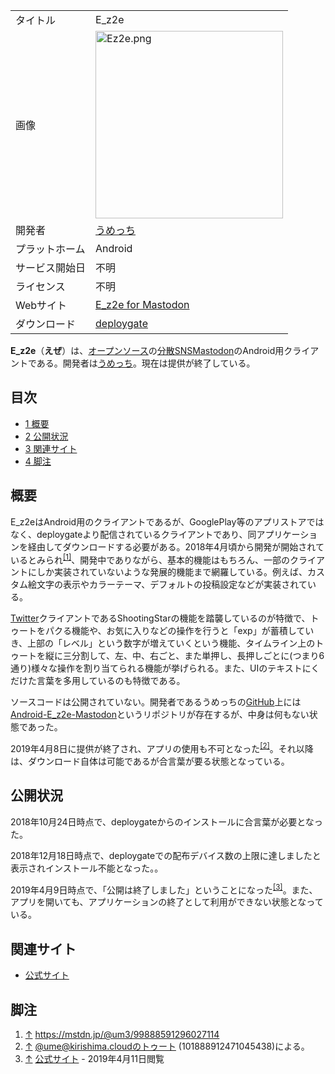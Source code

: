 <div>

|                |                                                                                                                                                                                                                                                            |
|----------------|------------------------------------------------------------------------------------------------------------------------------------------------------------------------------------------------------------------------------------------------------------|
| タイトル       | E_z2e                                                                                                                                                                                                                                                      |
| 画像           | [<img src="/images/thumb/6/61/Ez2e.png/300px-Ez2e.png" srcset="/images/thumb/6/61/Ez2e.png/450px-Ez2e.png 1.5x, /images/thumb/6/61/Ez2e.png/600px-Ez2e.png 2x" width="300" height="300" alt="Ez2e.png" />](/%E3%83%95%E3%82%A1%E3%82%A4%E3%83%AB:Ez2e.png) |
| 開発者         | <a href="https://mstdn.jp/@um3" rel="nofollow">うめっち</a>                                                                                                                                                                                                |
| プラットホーム | Android                                                                                                                                                                                                                                                    |
| サービス開始日 | 不明                                                                                                                                                                                                                                                       |
| ライセンス     | 不明                                                                                                                                                                                                                                                       |
| Webサイト      | <a href="https://umecchi.github.io/E_z2e-WebPage/" rel="nofollow">E_z2e for Mastodon</a>                                                                                                                                                                   |
| ダウンロード   | <a href="https://deploygate.com/distributions/bdbd400b84a7bd78bfba48e825dfb50328cc295a" rel="nofollow">deploygate</a>                                                                                                                                      |

  

**E_z2e**（**えぜ**）は、[オープンソース](/%E3%82%AA%E3%83%BC%E3%83%97%E3%83%B3%E3%82%BD%E3%83%BC%E3%82%B9 "オープンソース")の[分散SNS](/%E5%88%86%E6%95%A3SNS "分散SNS")[Mastodon](/Mastodon "Mastodon")のAndroid用クライアントである。開発者は<a href="https://mstdn.jp/@um3" rel="nofollow">うめっち</a>。現在は提供が終了している。

<div>

<div lang="ja" dir="ltr">

## 目次

</div>

-   [1 概要](#.E6.A6.82.E8.A6.81)
-   [2 公開状況](#.E5.85.AC.E9.96.8B.E7.8A.B6.E6.B3.81)
-   [3 関連サイト](#.E9.96.A2.E9.80.A3.E3.82.B5.E3.82.A4.E3.83.88)
-   [4 脚注](#.E8.84.9A.E6.B3.A8)

</div>

## 概要

E_z2eはAndroid用のクライアントであるが、GooglePlay等のアプリストアではなく、deploygateより配信されているクライアントであり、同アプリケーションを経由してダウンロードする必要がある。2018年4月頃から開発が開始されているとみられ<sup>[\[1\]](#cite_note-1)</sup>、開発中でありながら、基本的機能はもちろん、一部のクライアントにしか実装されていないような発展的機能まで網羅している。例えば、カスタム絵文字の表示やカラーテーマ、デフォルトの投稿設定などが実装されている。

[Twitter](/Twitter "Twitter")クライアントであるShootingStarの機能を踏襲しているのが特徴で、トゥートをパクる機能や、お気に入りなどの操作を行うと「exp」が蓄積していき、上部の「レベル」という数字が増えていくという機能、タイムライン上のトゥートを縦に三分割して、左、中、右ごと、また単押し、長押しごとに(つまり6通り)様々な操作を割り当てられる機能が挙げられる。また、UIのテキストにくだけた言葉を多用しているのも特徴である。

ソースコードは公開されていない。開発者であるうめっちの[GitHub](/GitHub "GitHub")上には<a href="https://github.com/umecchi/Android-E_z2e-Mastodon" rel="nofollow">Android-E_z2e-Mastodon</a>というリポジトリが存在するが、中身は何もない状態であった。

2019年4月8日に提供が終了され、アプリの使用も不可となった<sup>[\[2\]](#cite_note-2)</sup>。それ以降は、ダウンロード自体は可能であるが合言葉が要る状態となっている。

## 公開状況

2018年10月24日時点で、deploygateからのインストールに合言葉が必要となった。

2018年12月18日時点で、deploygateでの配布デバイス数の上限に達しましたと表示されインストール不能となった。。

2019年4月9日時点で、「公開は終了しました」ということになった<sup>[\[3\]](#cite_note-3)</sup>。また、アプリを開いても、アプリケーションの終了として利用ができない状態となっている。

## 関連サイト

-   <a href="https://umecchi.github.io/E_z2e-WebPage/" rel="nofollow">公式サイト</a>

## 脚注

<div>

1.  [↑](#cite_ref-1) <a href="https://mstdn.jp/@um3/99888591296027114" rel="nofollow">https://mstdn.jp/@um3/99888591296027114</a>
2.  [↑](#cite_ref-2) <a href="https://kirishima.cloud/@ume/101888912471045438" rel="nofollow">@ume@kirishima.cloudのトゥート (101888912471045438)</a>による。
3.  [↑](#cite_ref-3) <a href="https://umecchi.github.io/E_z2e-WebPage/" rel="nofollow">公式サイト</a> - 2019年4月11日閲覧

</div>

</div>
